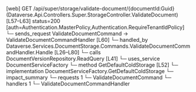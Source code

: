 [web] GET /api/super/storage/validate-document/{documentId:Guid}  (Dataverse.Api.Controllers.Super.StorageController.ValidateDocument)  [L57–L63] status=200 [auth=Authentication.MasterPolicy,Authentication.RequireTenantIdPolicy]
  └─ sends_request ValidateDocumentCommand -> ValidateDocumentCommandHandler [L60]
    └─ handled_by Dataverse.Services.DocumentStorage.Commands.ValidateDocumentCommandHandler.Handle [L26–L80]
      └─ calls DocumentVersionRepository.ReadQuery [L41]
      └─ uses_service DocumentServiceFactory
        └─ method GetDefaultColdStorage [L52]
          └─ implementation DocumentServiceFactory.GetDefaultColdStorage
  └─ impact_summary
    └─ requests 1
      └─ ValidateDocumentCommand
    └─ handlers 1
      └─ ValidateDocumentCommandHandler

